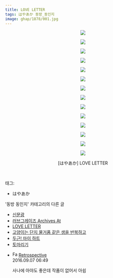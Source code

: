 ```yaml
---
title: LOVE LETTER
tags: はやあか 동방_동인지
image: ghap/1878/001.jpg
---
```

<div class="article">
<p style="text-align: center; clear: none; float: none;"><img src="{{ site.nasurl }}/ghap/1878/001.jpg"/></p>
<p style="text-align: center; clear: none; float: none;"><img src="{{ site.nasurl }}/ghap/1878/002.jpg"/></p>
<p style="text-align: center; clear: none; float: none;"><img src="{{ site.nasurl }}/ghap/1878/003.jpg"/></p>
<p style="text-align: center; clear: none; float: none;"><img src="{{ site.nasurl }}/ghap/1878/004.jpg"/></p>
<p style="text-align: center; clear: none; float: none;"><img src="{{ site.nasurl }}/ghap/1878/005.jpg"/></p>
<p style="text-align: center; clear: none; float: none;"><img src="{{ site.nasurl }}/ghap/1878/006.jpg"/></p>
<p style="text-align: center; clear: none; float: none;"><img src="{{ site.nasurl }}/ghap/1878/007.jpg"/></p>
<p style="text-align: center; clear: none; float: none;"><img src="{{ site.nasurl }}/ghap/1878/008.jpg"/></p>
<p style="text-align: center; clear: none; float: none;"><img src="{{ site.nasurl }}/ghap/1878/009.jpg"/></p>
<p style="text-align: center; clear: none; float: none;"><img src="{{ site.nasurl }}/ghap/1878/010.jpg"/></p>
<p style="text-align: center; clear: none; float: none;"><img src="{{ site.nasurl }}/ghap/1878/011.jpg"/></p>
<p style="text-align: center; clear: none; float: none;"><img src="{{ site.nasurl }}/ghap/1878/012.jpg"/></p>
<p style="text-align: center; clear: none; float: none;"><img src="{{ site.nasurl }}/ghap/1878/013.jpg"/></p>
<p style="text-align: center; clear: none; float: none;"><img src="{{ site.nasurl }}/ghap/1878/014.jpg"/></p>
<p style="text-align: center; clear: none; float: none;">[はやあか] LOVE LETTER</p>
<p><br/></p>
</div><div class="tagTrail">
<p>태그: </p>
<ul>
<li>はやあか</li>
</ul>
</div><div class="another">
<p>'동방 동인지' 카테고리의 다른 글</p>
<ul>
<li><a href="/2016-08-28-ghap_1880">신문광</a></li>
<li><a href="/2016-08-28-ghap_1879">러브그레이즈 Archives At</a></li>
<li><a href="/2016-08-28-ghap_1878">LOVE LETTER</a></li>
<li><a href="/2016-08-27-ghap_1877">고양이는 단지 물거품 같은 생을 반복하고</a></li>
<li><a href="/2016-08-27-ghap_1876">두근! 마이 하트</a></li>
<li><a href="/2016-08-27-ghap_1875">토마리기</a></li>
</ul>
</div><div class="cb_module cb_fluid">
<div class="cb_wrt cb_profile">
<div class="comment">
<ul>
<li class="cb_thumb_off" id="comment14800131">
<div class="cb_comment_area">
<div class="cb_info_area">
<div class="cb_section">
<span class="cb_nick_name"><img alt="Favicon of http://retropective53.tistory.com" height="16" onerror="this.onerror=null;this.parentNode.removeChild(this)" src="http://retropective53.tistory.com/favicon.ico" width="16"/> <a href="http://retropective53.tistory.com" onclick="return openLinkInNewWindow(this)">Retrospective</a></span>
</div>
<div class="cb_section">
<span class="cb_date">2016.09.07 06:49 </span>
</div>
</div>
<div class="cb_dsc_comment">
<p class="cb_dsc">
											사나에 아야도 좋은데 작품이 없어서 아쉽
										</p>
</div>
</div></li>
</ul>
</div>
</div><!-- commentList close -->
</div>
